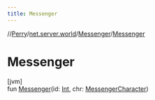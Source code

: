 ```yaml
---
title: Messenger
---
```

//[Perry](../../../index.html)/[net.server.world](../index.html)/[Messenger](index.html)/[Messenger](-messenger.html)



# Messenger



[jvm]\
fun [Messenger](-messenger.html)(id: [Int](https://kotlinlang.org/api/latest/jvm/stdlib/kotlin/-int/index.html), chr: [MessengerCharacter](../-messenger-character/index.html))




